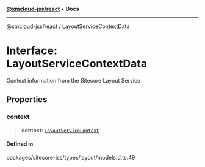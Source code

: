 [**@xmcloud-jss/react**](../README.md) • **Docs**

***

[@xmcloud-jss/react](../README.md) / LayoutServiceContextData

# Interface: LayoutServiceContextData

Context information from the Sitecore Layout Service

## Properties

### context

> **context**: [`LayoutServiceContext`](LayoutServiceContext.md)

#### Defined in

packages/sitecore-jss/types/layout/models.d.ts:49
